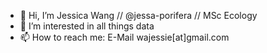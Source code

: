 - 👋 Hi, I’m Jessica Wang // @jessa-porifera // MSc Ecology
- 👀 I’m interested in all things data
- 📫 How to reach me: E-Mail wajessie[at]gmail.com

<!---
jessa-porifera/jessa-porifera is a ✨ special ✨ repository because its `README.md` (this file) appears on your GitHub profile.
You can click the Preview link to take a look at your changes.
--->
